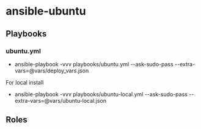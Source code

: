 # ansible-ubuntu

## Playbooks

### ubuntu.yml

* ansible-playbook -vvv playbooks/ubuntu.yml --ask-sudo-pass --extra-vars=@vars/deploy_vars.json

For local install
* ansible-playbook -vvv playbooks/ubuntu-local.yml --ask-sudo-pass
  --extra-vars=@vars/ubuntu-local.json

## Roles
